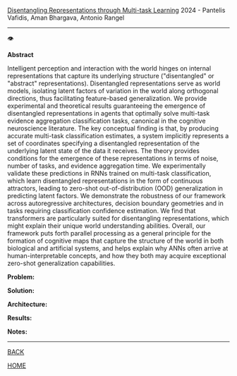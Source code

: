 [Disentangling Representations through Multi-task Learning](https://arxiv.org/pdf/2407.11249)
2024 - Pantelis Vafidis, Aman Bhargava, Antonio Rangel

---

👁️

**Abstract**

  Intelligent perception and interaction with the world hinges on internal
representations that capture its underlying structure ("disentangled" or
"abstract" representations). Disentangled representations serve as world
models, isolating latent factors of variation in the world along orthogonal
directions, thus facilitating feature-based generalization. We provide
experimental and theoretical results guaranteeing the emergence of disentangled
representations in agents that optimally solve multi-task evidence aggregation
classification tasks, canonical in the cognitive neuroscience literature. The
key conceptual finding is that, by producing accurate multi-task classification
estimates, a system implicitly represents a set of coordinates specifying a
disentangled representation of the underlying latent state of the data it
receives. The theory provides conditions for the emergence of these
representations in terms of noise, number of tasks, and evidence aggregation
time. We experimentally validate these predictions in RNNs trained on
multi-task classification, which learn disentangled representations in the form
of continuous attractors, leading to zero-shot out-of-distribution (OOD)
generalization in predicting latent factors. We demonstrate the robustness of
our framework across autoregressive architectures, decision boundary geometries
and in tasks requiring classification confidence estimation. We find that
transformers are particularly suited for disentangling representations, which
might explain their unique world understanding abilities. Overall, our
framework puts forth parallel processing as a general principle for the
formation of cognitive maps that capture the structure of the world in both
biological and artificial systems, and helps explain why ANNs often arrive at
human-interpretable concepts, and how they both may acquire exceptional
zero-shot generalization capabilities.


**Problem:**


**Solution:**


**Architecture:**


**Results:**


**Notes:**


---

[BACK](../index.md)

[HOME](../../../index.md)
